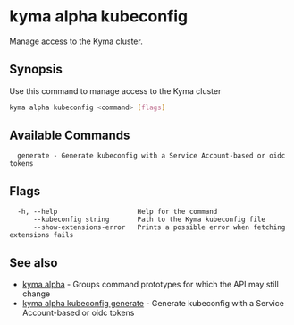 # kyma alpha kubeconfig

Manage access to the Kyma cluster.

## Synopsis

Use this command to manage access to the Kyma cluster

```bash
kyma alpha kubeconfig <command> [flags]
```

## Available Commands

```text
  generate - Generate kubeconfig with a Service Account-based or oidc tokens
```

## Flags

```text
  -h, --help                    Help for the command
      --kubeconfig string       Path to the Kyma kubeconfig file
      --show-extensions-error   Prints a possible error when fetching extensions fails
```

## See also

* [kyma alpha](kyma_alpha.md)                                         - Groups command prototypes for which the API may still change
* [kyma alpha kubeconfig generate](kyma_alpha_kubeconfig_generate.md) - Generate kubeconfig with a Service Account-based or oidc tokens
